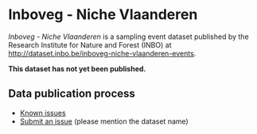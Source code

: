 # Inboveg - Niche Vlaanderen

*Inboveg - Niche Vlaanderen* is a sampling event dataset published by the Research Institute for Nature and Forest (INBO) at http://dataset.inbo.be/inboveg-niche-vlaanderen-events.

**This dataset has not yet been published.**

## Data publication process

* [Known issues](https://github.com/LifeWatchINBO/data-publication/labels/inboveg-niche-vlaanderen-events)
* [Submit an issue](https://github.com/LifeWatchINBO/data-publication/issues/new) (please mention the dataset name)
